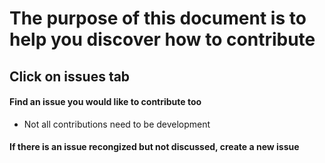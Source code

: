 # The purpose of this document is to help you discover how to contribute
## Click on issues tab
#### Find an issue you would like to contribute too
   * Not all contributions need to be development
#### If there is an issue recongized but not discussed, create a new issue
